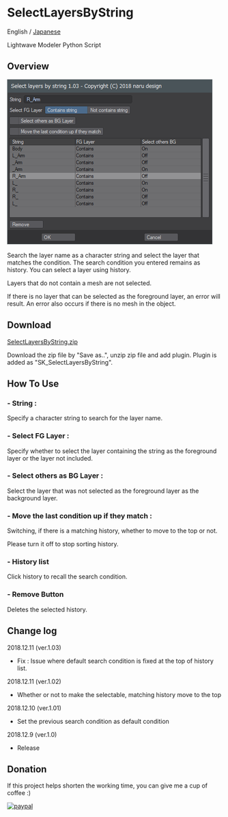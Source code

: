 # SelectLayersByString

English / [Japanese](README_jp.md)

Lightwave Modeler Python Script

## Overview

![SelectLayersByString](SelectLayersByString.png)

Search the layer name as a character string and select the layer that matches the condition.
The search condition you entered remains as history. You can select a layer using history.

Layers that do not contain a mesh are not selected.

If there is no layer that can be selected as the foreground layer, an error will result. An error also occurs if there is no mesh in the object.

## Download

[SelectLayersByString.zip](SelectLayersByString.zip)

Download the zip file by "Save as..", unzip zip file and add plugin. Plugin is added as "SK_SelectLayersByString".

## How To Use

### - String :

Specify a character string to search for the layer name.

### - Select FG Layer :

Specify whether to select the layer containing the string as the foreground layer or the layer not included.

### - Select others as BG Layer :

Select the layer that was not selected as the foreground layer as the background layer.

### - Move the last condition up if they match :

Switching, if there is a matching history, whether to move to the top or not.

Please turn it off to stop sorting history.

### - History list

Click history to recall the search condition.

### - Remove Button

Deletes the selected history.

## Change log

2018.12.11 (ver.1.03)

- Fix : Issue where default search condition is fixed at the top of history list.

2018.12.11 (ver.1.02)

- Whether or not to make the selectable, matching history move to the top

2018.12.10 (ver.1.01)

- Set the previous search condition as default condition

2018.12.9 (ver.1.0)

- Release

## Donation
If this project helps shorten the working time, you can give me a cup of coffee :)

[![paypal](https://www.paypalobjects.com/en_US/i/btn/btn_donateCC_LG.gif)](https://www.paypal.com/cgi-bin/webscr?cmd=_s-xclick&hosted_button_id=ASSXUYRELGTZ2)
